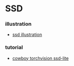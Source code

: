 # SSD

### illustration
- [ssd illustration](./ssd_illustration.md)

### tutorial
- [cowboy torchvision ssd-lite](./cowboy_torchvision_ssd.md)